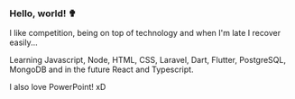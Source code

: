 ### Hello, world! ✟

I like competition, being on top of technology and when I'm late I recover easily...

Learning Javascript, Node, HTML, CSS, Laravel, Dart, Flutter, PostgreSQL, MongoDB and in the future React and Typescript.

I also love PowerPoint! xD   

